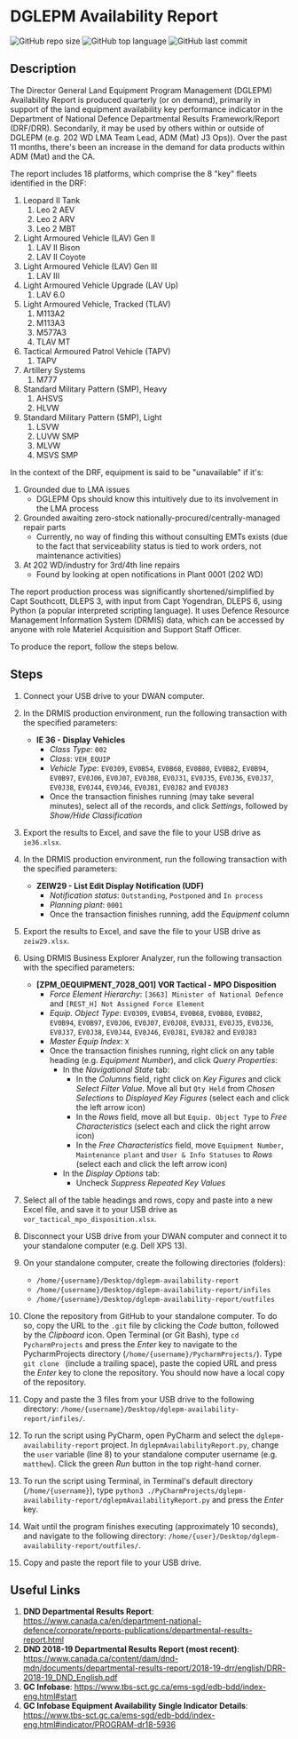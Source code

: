 # DGLEPM Availability Report

![GitHub repo size](https://img.shields.io/github/repo-size/farrierworks/dglepm_drf_availability_report)
![GitHub top language](https://img.shields.io/github/languages/top/farrierworks/dglepm_drf_availability_report)
![GitHub last commit](https://img.shields.io/github/last-commit/farrierworks/dglepm_drf_availability_report)

## Description

The Director General Land Equipment Program Management (DGLEPM) Availability Report is produced quarterly (or on demand), primarily in support of the land equipment availability key performance indicator in the Department of National Defence Departmental Results Framework/Report (DRF/DRR). Secondarily, it may be used by others within or outside of DGLEPM (e.g. 202 WD LMA Team Lead, ADM (Mat) J3 Ops)). Over the past 11 months, there's been an increase in the demand for data products within ADM (Mat) and the CA.

The report includes 18 platforms, which comprise the 8 "key" fleets identified in the DRF:
1. Leopard II Tank
    1. Leo 2 AEV
    2. Leo 2 ARV
    3. Leo 2 MBT
2. Light Armoured Vehicle (LAV) Gen II
    1. LAV II Bison
    2. LAV II Coyote
3. Light Armoured Vehicle (LAV) Gen III
    1. LAV III
4. Light Armoured Vehicle Upgrade (LAV Up)
    1. LAV 6.0
5. Light Armoured Vehicle, Tracked (TLAV)
    1. M113A2
    2. M113A3
    3. M577A3
    4. TLAV MT
5. Tactical Armoured Patrol Vehicle (TAPV)
    1. TAPV
6. Artillery Systems
    1. M777
7. Standard Military Pattern (SMP), Heavy
    1. AHSVS
    2. HLVW
8. Standard Military Pattern (SMP), Light
    1. LSVW
    2. LUVW SMP
    3. MLVW
    4. MSVS SMP

In the context of the DRF, equipment is said to be "unavailable" if it's:
1. Grounded due to LMA issues
   * DGLEPM Ops should know this intuitively due to its involvement in the LMA process
2. Grounded awaiting zero-stock nationally-procured/centrally-managed repair parts
   * Currently, no way of finding this without consulting EMTs exists (due to the fact that serviceability status is tied to work orders, not maintenance activities)
3. At 202 WD/industry for 3rd/4th line repairs
   * Found by looking at open notifications in Plant 0001 (202 WD)

The report production process was significantly shortened/simplified by Capt Southcott, DLEPS 3, with input from Capt Yogendran, DLEPS 6, using Python (a popular interpreted scripting language). It uses Defence Resource Management Information System (DRMIS) data, which can be accessed by anyone with role Materiel Acquisition and Support Staff Officer.

To produce the report, follow the steps below.

## Steps

1. Connect your USB drive to your DWAN computer.

2. In the DRMIS production environment, run the following transaction with the specified parameters:

    * **IE 36 - Display Vehicles**
        * _Class Type_: `002`
        * _Class_: `VEH_EQUIP`
        * _Vehicle Type_: `EV0309`, `EV0B54`, `EV0B68`, `EV0B80`, `EV0B82`, `EV0B94`, `EV0B97`, `EV0J06`, `EV0J07`, `EV0J08`, `EV0J31`, `EV0J35`, `EV0J36`, `EV0J37`, `EV0J38`, `EV0J44`, `EV0J46`, `EV0J81`, `EV0J82` and `EV0J83`
        * Once the transaction finishes running (may take several minutes), select all of the records, and click _Settings_, followed by _Show/Hide Classification_

3. Export the results to Excel, and save the file to your USB drive as `ie36.xlsx`.

4. In the DRMIS production environment, run the following transaction with the specified parameters:

    * **ZEIW29 - List Edit Display Notification (UDF)**
        * _Notification status_: `Outstanding`, `Postponed` and `In process`
        * _Planning plant_: `0001`
        * Once the transaction finishes running, add the _Equipment_ column
 
5. Export the results to Excel, and save the file to your USB drive as `zeiw29.xlsx`.

6. Using DRMIS Business Explorer Analyzer, run the following transaction with the specified parameters:
 
    * **[ZPM_0EQUIPMENT_7028_Q01] VOR Tactical - MPO Disposition**
        * _Force Element Hierarchy_: `[3663] Minister of National Defence` and `[REST_H] Not Assigned Force Element`
        * _Equip. Object Type_: `EV0309`, `EV0B54`, `EV0B68`, `EV0B80`, `EV0B82`, `EV0B94`, `EV0B97`, `EV0J06`, `EV0J07`, `EV0J08`, `EV0J31`, `EV0J35`, `EV0J36`, `EV0J37`, `EV0J38`, `EV0J44`, `EV0J46`, `EV0J81`, `EV0J82` and `EV0J83`
        * _Master Equip Index_: `X`
        * Once the transaction finishes running, right click on any table heading (e.g. _Equipment Number_), and click _Query Properties_:
            * In the _Navigational State_ tab:
                * In the _Columns_ field, right click on _Key Figures_ and click _Select Filter Value_. Move all but `Qty Held` from _Chosen Selections_ to _Displayed Key Figures_ (select each and click the left arrow icon)
                * In the _Rows_ field, move all but `Equip. Object Type` to _Free Characteristics_ (select each and click the right arrow icon)
                * In the _Free Characteristics_ field, move `Equipment Number`, `Maintenance plant` and `User & Info Statuses` to _Rows_ (select each and click the left arrow icon)
            * In the _Display Options_ tab:
                * Uncheck _Suppress Repeated Key Values_

7. Select all of the table headings and rows, copy and paste into a new Excel file, and save it to your USB drive as `vor_tactical_mpo_disposition.xlsx`.

8. Disconnect your USB drive from your DWAN computer and connect it to your standalone computer (e.g. Dell XPS 13).

9. On your standalone computer, create the following directories (folders):
    * `/home/{username}/Desktop/dglepm-availability-report`
    * `/home/{username}/Desktop/dglepm-availability-report/infiles`
    * `/home/{username}/Desktop/dglepm-availability-report/outfiles`
  
10. Clone the repository from GitHub to your standalone computer. To do so, copy the URL to the `.git` file by clicking the _Code_ button, followed by the _Clipboard_ icon. Open Terminal (or Git Bash), type `cd PycharmProjects` and press the _Enter_ key to navigate to the PycharmProjects directory (`/home/{username}/PycharmProjects/`). Type `git clone ` (include a trailing space), paste the copied URL and press the _Enter_ key to clone the repository. You should now have a local copy of the repository.

11. Copy and paste the 3 files from your USB drive to the following directory: `/home/{username}/Desktop/dglepm-availability-report/infiles/`.

12. To run the script using PyCharm, open PyCharm and select the `dglepm-availability-report` project. In `dglepmAvailabilityReport.py`, change the `user` variable (line 8) to your standalone computer username (e.g. `matthew`). Click the green _Run_ button in the top right-hand corner.

13. To run the script using Terminal, in Terminal's default directory (`/home/{username}`), type `python3 ./PyCharmProjects/dglepm-availability-report/dglepmAvailabilityReport.py` and press the _Enter_ key.

14. Wait until the program finishes executing (approximately 10 seconds), and navigate to the following directory: `/home/{user}/Desktop/dglepm-availability-report/outfiles/`.

15. Copy and paste the report file to your USB drive.

## Useful Links

1. **DND Departmental Results Report**: https://www.canada.ca/en/department-national-defence/corporate/reports-publications/departmental-results-report.html
1. **DND 2018-19 Departmental Results Report (most recent)**: https://www.canada.ca/content/dam/dnd-mdn/documents/departmental-results-report/2018-19-drr/english/DRR-2018-19_DND_English.pdf
2. **GC Infobase**: https://www.tbs-sct.gc.ca/ems-sgd/edb-bdd/index-eng.html#start
3. **GC Infobase Equipment Availability Single Indicator Details**: https://www.tbs-sct.gc.ca/ems-sgd/edb-bdd/index-eng.html#indicator/PROGRAM-dr18-5936
